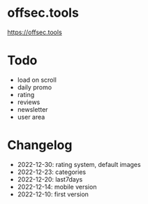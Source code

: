 # offsec.tools

https://offsec.tools


# Todo

- load on scroll  
- daily promo  
- rating  
- reviews  
- newsletter  
- user area  


# Changelog

- 2022-12-30: rating system, default images  
- 2022-12-23: categories  
- 2022-12-20: last7days  
- 2022-12-14: mobile version  
- 2022-12-10: first version  
